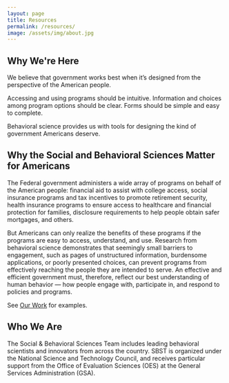 ```yaml
---
layout: page
title: Resources
permalink: /resources/
image: /assets/img/about.jpg
---
```


## Why We're Here

We believe that government works best when it’s designed from the perspective of the American people.

Accessing and using programs should be intuitive. Information and choices among program options should be clear. Forms should be simple and easy to complete.

Behavioral science provides us with tools for designing the kind of government Americans deserve.

## Why the Social and Behavioral Sciences Matter for Americans

The Federal government administers a wide array of programs on behalf of the American people: financial aid to assist with college access, social insurance programs and tax incentives to promote retirement security, health insurance programs to ensure access to healthcare and financial protection for families, disclosure requirements to help people obtain safer mortgages, and others.

But Americans can only realize the  benefits of these programs if the programs are easy to access, understand, and use. Research from behavioral science demonstrates that seemingly small barriers to engagement, such as pages of unstructured information, burdensome applications, or poorly presented choices, can prevent programs from effectively reaching the people they are intended to serve. An effective and efficient government must, therefore, reflect our best understanding of human behavior — how people engage with, participate in, and respond to policies and programs.

See [Our Work]({{site.baseurl}}/work/) for examples.


## Who We Are

The Social & Behavioral Sciences Team includes leading behavioral scientists and innovators from across the country. SBST is organized under the National Science and Technology Council, and receives particular support from the Office of Evaluation Sciences (OES) at the General Services Administration (GSA).
